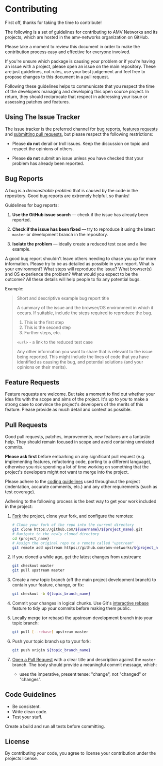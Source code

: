 # Contributing

First off, thanks for taking the time to contribute!

The following is a set of guidelines for contributing to AMV Networks and its projects, 
which are hosted in the amv-networks organization on GitHub. 

Please take a moment to review this document in order to make the contribution
process easy and effective for everyone involved.

If you're unsure which package is causing your problem or if you're having an issue 
with a project, please open an issue on the main repository. These are 
just guidelines, not rules, use your best judgement and feel free to propose changes 
to this document in a pull request.

Following these guidelines helps to communicate that you respect the time of
the developers managing and developing this open source project. In return,
they should reciprocate that respect in addressing your issue or assessing
patches and features.

## Using The Issue Tracker

The issue tracker is the preferred channel for [bug reports](#bug-reports), 
[features requests](#feature-requests) and [submitting pull requests](#pull-requests), 
but please respect the following restrictions:

* Please **do not** derail or troll issues. Keep the discussion on topic and
  respect the opinions of others.

* Please **do not** submit an issue unless you have checked that your problem has
  already been reported.

## Bug Reports

A bug is a _demonstrable problem_ that is caused by the code in the repository.
Good bug reports are extremely helpful, so thanks!

Guidelines for bug reports:

1. **Use the GitHub issue search** &mdash; check if the issue has already been
   reported.

2. **Check if the issue has been fixed** &mdash; try to reproduce it using the
   latest `master` or development branch in the repository.

3. **Isolate the problem** &mdash; ideally create a reduced test
   case and a live example.


A good bug report shouldn't leave others needing to chase you up for more
information. Please try to be as detailed as possible in your report. What is
your environment? What steps will reproduce the issue? What browser(s) and OS
experience the problem? What would you expect to be the outcome? 
All these details will help people to fix any potential bugs.

Example:

> Short and descriptive example bug report title
>
> A summary of the issue and the browser/OS environment in which it occurs. If
> suitable, include the steps required to reproduce the bug.
>
> 1. This is the first step
> 2. This is the second step
> 3. Further steps, etc.
>
> `<url>` - a link to the reduced test case
>
> Any other information you want to share that is relevant to the issue being
> reported. This might include the lines of code that you have identified as
> causing the bug, and potential solutions (and your opinions on their
> merits).


## Feature Requests

Feature requests are welcome. But take a moment to find out whether your idea
fits with the scope and aims of the project. It's up to *you* to make a strong
case to convince the project's developers of the merits of this feature. Please
provide as much detail and context as possible.


## Pull Requests

Good pull requests, patches, improvements, new features are a fantastic
help. They should remain focused in scope and avoid containing unrelated
commits.

**Please ask first** before embarking on any significant pull request (e.g.
implementing features, refactoring code, porting to a different language),
otherwise you risk spending a lot of time working on something that the
project's developers might not want to merge into the project.

Please adhere to the [coding guidelines](#code-guidelines) used throughout the
project (indentation, accurate comments, etc.) and any other requirements
(such as test coverage).

Adhering to the following process is the best way to get your work
included in the project:

1. [Fork](http://help.github.com/fork-a-repo/) the project, clone your fork,
   and configure the remotes:

   ```bash
   # Clone your fork of the repo into the current directory
   git clone https://github.com/${username}/${project_name}.git
   # Navigate to the newly cloned directory
   cd {project_name}
   # Assign the original repo to a remote called "upstream"
   git remote add upstream https://github.com/amv-networks/${project_name}.git
   ```

2. If you cloned a while ago, get the latest changes from upstream:

   ```bash
   git checkout master
   git pull upstream master
   ```

3. Create a new topic branch (off the main project development branch) to
   contain your feature, change, or fix:

   ```bash
   git checkout -b ${topic_branch_name}
   ```

4. Commit your changes in logical chunks. Use Git's
   [interactive rebase](https://help.github.com/articles/interactive-rebase)
   feature to tidy up your commits before making them public.

5. Locally merge (or rebase) the upstream development branch into your topic branch:

   ```bash
   git pull [--rebase] upstream master
   ```

6. Push your topic branch up to your fork:

   ```bash
   git push origin ${topic_branch_name}
   ```

7. [Open a Pull Request](https://help.github.com/articles/using-pull-requests/)
    with a clear title and description against the `master` branch.
    The body should provide a meaningful commit message, which:
    - uses the imperative, present tense: "change", not "changed" or "changes".


## Code Guidelines

- Be consistent.
- Write clean code.
- Test your stuff.

Create a build and run all tests before committing.

## License

By contributing your code, you agree to license your contribution under the projects license.
